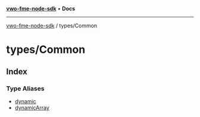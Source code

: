 [**vwo-fme-node-sdk**](../../README.md) • **Docs**

---

[vwo-fme-node-sdk](../../modules.md) / types/Common

# types/Common

## Index

### Type Aliases

- [dynamic](type-aliases/dynamic.md)
- [dynamicArray](type-aliases/dynamicArray.md)
